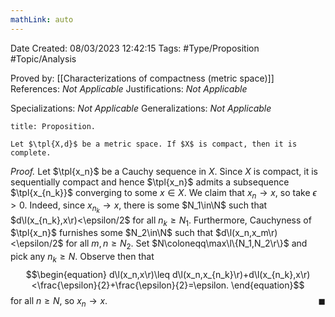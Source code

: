 ```yaml
---
mathLink: auto
---
```


<div class="topSpace"></div>

Date Created: 08/03/2023 12:42:15
Tags: #Type/Proposition #Topic/Analysis

Proved by: [[Characterizations of compactness (metric space)]]
References: _Not Applicable_
Justifications: _Not Applicable_

Specializations: _Not Applicable_
Generalizations: _Not Applicable_

``` ad-Proposition
title: Proposition.

Let $\tpl{X,d}$ be a metric space. If $X$ is compact, then it is complete.

```

<i>Proof.</i> Let $\tpl{x_n}$ be a Cauchy sequence in $X$. Since $X$ is compact, it is sequentially compact and hence $\tpl{x_n}$ admits a subsequence $\tpl{x_{n_k}}$ converging to some $x\in X$. We claim that $x_n\to x$, so take $\epsilon>0$. Indeed, since $x_{n_k}\to x$, there is some $N_1\in\N$ such that $d\l(x_{n_k},x\r)<\epsilon/2$ for all $n_k\geq N_1$. Furthermore, Cauchyness of $\tpl{x_n}$ furnishes some $N_2\in\N$ such that $d\l(x_n,x_m\r)<\epsilon/2$ for all $m,n\geq N_2$. Set $N\coloneqq\max\l\{N_1,N_2\r\}$ and pick any $n_k\geq N$. Observe then that
$$\begin{equation}
    d\l(x_n,x\r)\leq d\l(x_n,x_{n_k}\r)+d\l(x_{n_k},x\r)<\frac{\epsilon}{2}+\frac{\epsilon}{2}=\epsilon.
\end{equation}$$
for all $n\geq N$, so $x_n\to x$.<span style="float:right;">$\blacksquare$</span>

